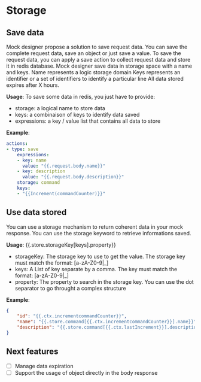 # Storage

## Save data

Mock designer propose a solution to save request data. You can save the complete request data, save an object or just save a value.
To save the request data, you can apply a save action to collect request data and store it in redis database.
Mock designer save data in storage space with a name and keys.
Name represents a logic storage domain
Keys represents an identifier or a set of identifiers to identify a particular line
All data stored expires after X hours.

**Usage**:
To save some data in redis, you just have to provide:
* storage: a logical name to store data
* keys: a combinaison of keys to identify data saved
* expressions: a key / value list that contains all data to store

**Example**:
```yaml
actions:
- type: save
    expressions:
    - key: name
      value: "{{.request.body.name}}"
    - key: description
      value: "{{.request.body.description}}"
    storage: command
    keys:
    - "{{Increment(commandCounter)}}"
```

## Use data stored

You can use a storage mechanism to return coherent data in your mock response.
You can use the storage keyword to retrieve informations saved.

**Usage**:
{{.store.storageKey[keys].property}}
* storageKey: The storage key to use to get the value. The storage key must match the format: [a-zA-Z0-9|_]
* keys: A List of key separate by a comma. The key must match the format: [a-zA-Z0-9|_]
* property: The property to search in the storage key. You can use the dot separator to go throught a complex structure

**Example**:
```json
{
    "id": "{{.ctx.incrementcommandCounter}}",
    "name": "{{.store.command[{{.ctx.incrementcommandCounter}}].name}}",
    "description": "{{.store.command[{{.ctx.lastIncrement}}].description}}"
}
```

## Next features

- [ ] Manage data expiration
- [ ] Support the usage of object directly in the body response